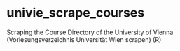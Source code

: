 # univie_scrape_courses
Scraping the Course Directory of the University of Vienna (Vorlesungsverzeichnis Universität Wien scrapen) (R)
